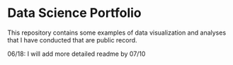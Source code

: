 # Data Science Portfolio

This repository contains some examples of data visualization and analyses that I have conducted that are public record. 

06/18: I will add more detailed readme by 07/10


